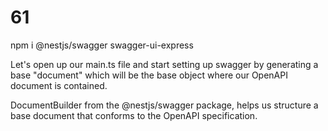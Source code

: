 # 61
npm i @nestjs/swagger swagger-ui-express

Let's open up our main.ts file and start setting up swagger by generating a base "document" which will be the base object where our OpenAPI document is contained.

DocumentBuilder from the @nestjs/swagger package, helps us structure a base document that conforms to the OpenAPI specification.